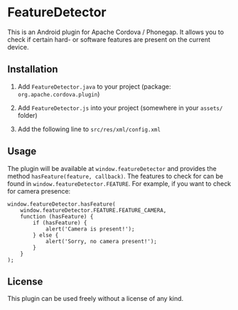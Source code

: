 # FeatureDetector

This is an Android plugin for Apache Cordova / Phonegap. It allows you to check if certain hard- or software features are present on the current device.

## Installation

1. Add `FeatureDetector.java` to your project (package: `org.apache.cordova.plugin`)
2. Add `FeatureDetector.js` into your project (somewhere in your `assets/` folder)
3. Add  the following line to `src/res/xml/config.xml`

    <plugin name="FeatureDetector" value="org.apache.cordova.plugin.FeatureDetector" />

## Usage

The plugin will be available at `window.featureDetector` and provides the method `hasFeature(feature, callback)`. The features to check for can be found in `window.featureDetector.FEATURE`. For example, if you want to check for camera presence:

    window.featureDetector.hasFeature(
        window.featureDetector.FEATURE.FEATURE_CAMERA,
        function (hasFeature) {
            if (hasFeature) {
                alert('Camera is present!');
            } else {
                alert('Sorry, no camera present!');
            }
        }
    );

## License

This plugin can be used freely without a license of any kind.
